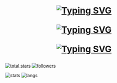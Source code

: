 <h1 align="center">
<a href="#"><img src="https://readme-typing-svg.demolab.com?font=JetBrains&size=35&duration=4500&pause=500&color=C8005F&center=true&vCenter=true&repeat=false&random=false&width=650&height=75&lines=Welcome+to+profile+of" alt="Typing SVG" /></a>
  
<a href="#"><img src="https://readme-typing-svg.demolab.com?font=JetBrains&size=35&duration=10000&pause=500&color=C8005F&center=true&vCenter=true&repeat=false&random=false&width=650&height=50&lines=Jan+Kyn%C4%8Dl" alt="Typing SVG" /></a>
  
<a href="#"><img src="https://readme-typing-svg.demolab.com?font=JetBrains&size=25&duration=4500&pause=500&color=C8005F&center=true&vCenter=true&repeat=true&random=true&width=500&height=75&lines=student+of+computer+science;web+developer;software+developer" alt="Typing SVG" /></a>
</h1>


<!-- Social badges section -->
<p align="left">
  <a href="https://github.com/kynclja?tab=repositories&sort=stargazers">
    <img alt="total stars" title="Total stars on GitHub" src="https://custom-icon-badges.demolab.com/github/stars/kynclja?color=CE4632&style=for-the-badge&labelColor=E15C47&logo=star"/></a>
  <a href="https://github.com/kynclja?tab=followers">
    <img alt="followers" title="Follow me on Github" src="https://custom-icon-badges.demolab.com/github/followers/kynclja?color=7C1D24&labelColor=E4333F&style=for-the-badge&logo=person-add&label=Follow&labelColor=A9FEF7&logoColor=white"/></a>
</p>
<!--   7B1A21 E73542-->
<!--   FD4710 -->
<!--   <a href="">
    <img alt="views" title="GitHub profile views" src="https://freshidea.com/jonah/app/DenverCoder1-profile-views"/></a> -->
    
<img alt="stats" src="https://github-readme-stats.vercel.app/api?username=kynclja&show_icons=true&theme=radical">

<img alt="langs" src="https://github-readme-stats.vercel.app/api/top-langs/?username=kynclja&theme=radical">
